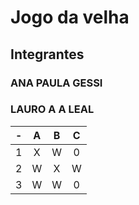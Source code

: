 
# Jogo da velha
## Integrantes
### ANA PAULA GESSI
### LAURO A A LEAL


| - | A | B | C |
| -- | :---: | :---: | :---: |
| 1 | X | W | 0 |
| 2 | W | X | W |
| 3 | W | W | 0 |